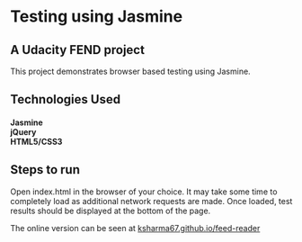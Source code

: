 <h1>Testing using Jasmine</h1>

<h2>A Udacity FEND project</h2>

This project demonstrates browser based testing using Jasmine.

<h2>Technologies Used</h2>

<h4>Jasmine<br>
jQuery<br>
HTML5/CSS3</h4>

<h2>Steps to run</h2>

Open index.html in the browser of your choice. It may take some time to completely load as additional network requests are made. Once loaded, test results should be displayed at the bottom of the page.

The online version can be seen at <a href="https://ksharma67.github.io/feed-reader/">ksharma67.github.io/feed-reader</a>
